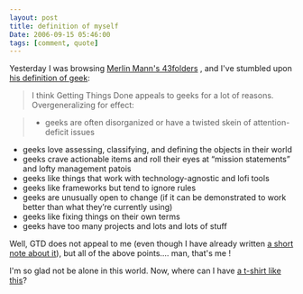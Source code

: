 ```yaml
---
layout: post
title: definition of myself
Date: 2006-09-15 05:46:00
tags: [comment, quote]
---
```

 

Yesterday I was browsing [Merlin Mann's 43folders](http://www.43folders.com/) , and I've stumbled upon [his definition of geek](http://www.43folders.com/2004/09/08/getting-started-with-getting-things-done/):  


> I think Getting Things Done appeals to geeks for a lot of reasons. Overgeneralizing for effect:  

> * geeks are often disorganized or have a twisted skein of attention-deficit issues  
* geeks love assessing, classifying, and defining the objects in their world
* geeks crave actionable items and roll their eyes at “mission statements” and lofty management patois
* geeks like things that work with technology-agnostic and lofi tools
* geeks like frameworks but tend to ignore rules  
* geeks are unusually open to change (if it can be demonstrated to work better than what they’re currently using)  
* geeks like fixing things on their own terms  
* geeks have too many projects and lots and lots of stuff  
  
  
Well, GTD does not appeal to me (even though I have already written [a short note about it](http://aadm.github.com/2005-08-24-italian-gtd.html)), but all of the above points.... man, that's me !  

I'm so glad not be alone in this world. Now, where can I have [a t-shirt like this](http://xkcd.com/c23.html)? 
